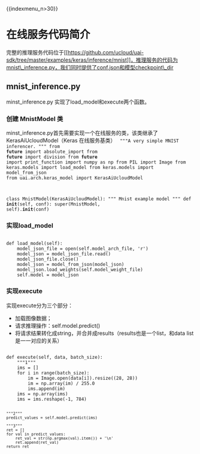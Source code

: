 {{indexmenu_n>30}}

# 在线服务代码简介
完整的推理服务代码位于[[https://github.com/ucloud/uai-sdk/tree/master/examples/keras/inference/mnist]]，推理服务的代码为mnist\_inference.py，我们同时提供了conf.json和模型checkpoint\_dir

## mnist_inference.py
 minst\_inference.py 实现了load\_model和execute两个函数。

### 创建 MnistModel 类
minst\_inference.py首先需要实现一个在线服务的类，该类继承了KerasAiUcloudModel（Keras 在线服务基类）
<code>
"""A very simple MNIST inferencer.
"""
from __future__ import absolute_import
from __future__ import division
from __future__ import print_function
import numpy as np
from PIL import Image
from keras.models import load_model
from keras.models import model_from_json
from uai.arch.keras_model import KerasAiUcloudModel

class MnistModel(KerasAiUcloudModel):
    """ Mnist example model
    """
    def __init__(self, conf):
        super(MnistModel, self).__init__(conf)
</code>

### 实现load_model
<code>
def load_model(self):
    model_json_file = open(self.model_arch_file, 'r')
    model_json = model_json_file.read()
    model_json_file.close()
    model_json = model_from_json(model_json)
    model_json.load_weights(self.model_weight_file)
    self.model = model_json
</code>

### 实现execute
实现execute分为三个部分：

  * 加载图像数据；
  * 请求推理操作：self.model.predict()
  * 将请求结果转化成string，并合并成results（results也是一个list，和data list是一一对应的关系）
<code>
def execute(self, data, batch_size):
    """1"""
    ims = []
    for i in range(batch_size):
        im = Image.open(data[i]).resize((28, 28))
        im = np.array(im) / 255.0
        ims.append(im)
    ims = np.array(ims)
    ims = ims.reshape(-1, 784)

    """2"""
    predict_values = self.model.predict(ims)

    """3"""
    ret = []
    for val in predict_values:
        ret_val = str(np.argmax(val).item()) + '\n'
        ret.append(ret_val)
    return ret
</code>